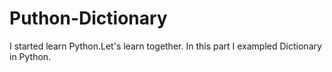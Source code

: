 # Puthon-Dictionary
I started learn Python.Let's learn together. In this part I exampled Dictionary in Python.
